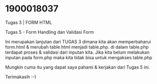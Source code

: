 # 1900018037
Tugas 3 | FORM HTML


Tugas 5 - Form Handling dan Validasi Form

Ini merupakan lanjutan dari TUGAS 3 dimana kita akan memperbaharui form.html & merubah table.html menjadi table.php. di dalam table.php terdapat proses & validasi dari inputan kita. Jika kita belum melakukan inputan pada form.php maka kita tidak bisa untuk mengakses table.php

Mungkin cuma itu yang dapat saya pahami & kerjakan dari Tugas 5 ini.

Terimakasih :-)
